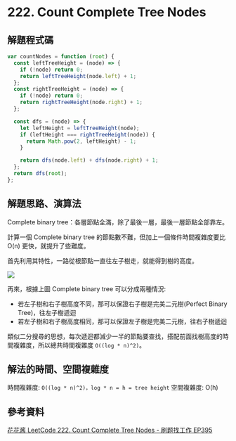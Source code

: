 # 222. Count Complete Tree Nodes

## 解題程式碼

```javascript
var countNodes = function (root) {
  const leftTreeHeight = (node) => {
    if (!node) return 0;
    return leftTreeHeight(node.left) + 1;
  };
  const rightTreeHeight = (node) => {
    if (!node) return 0;
    return rightTreeHeight(node.right) + 1;
  };

  const dfs = (node) => {
    let leftHeight = leftTreeHeight(node);
    if (leftHeight === rightTreeHeight(node)) {
      return Math.pow(2, leftHeight) - 1;
    }

    return dfs(node.left) + dfs(node.right) + 1;
  };
  return dfs(root);
};
```

## 解題思路、演算法

Complete binary tree：各層節點全滿，除了最後一層，最後一層節點全部靠左。

計算一個 Complete binary tree 的節點數不難，但加上一個條件時間複雜度要比 O(n) 更快，就提升了些難度。

首先利用其特性，一路從根節點一直往左子樹走，就能得到樹的高度。

![](https://upload.cc/i1/2024/04/15/hFqXoD.png)

再來，根據上圖 Complete binary tree 可以分成兩種情況:

- 若左子樹和右子樹高度不同，那可以保證右子樹是完美二元樹(Perfect Binary Tree)，往左子樹遞迴
- 若左子樹和右子樹高度相同，那可以保證左子樹是完美二元樹，往右子樹遞迴

類似二分搜尋的思想，每次遞迴都減少一半的節點要查找，搭配前面找樹高度的時間複雜度，所以總共時間複雜度 `O((log * n)^2)`。

## 解法的時間、空間複雜度

時間複雜度: `O((log * n)^2)，log * n = h = tree height`
空間複雜度: O(h)

## 參考資料

[花花酱 LeetCode 222. Count Complete Tree Nodes - 刷题找工作 EP395](https://youtu.be/dtLIe1rHYPg)
